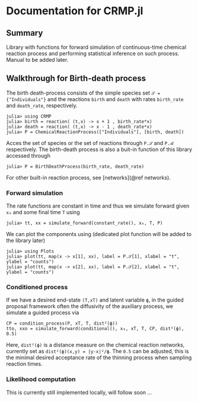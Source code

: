 # Documentation for CRMP.jl

## Summary

Library with functions for forward simulation of continuous-time chemical reaction process and performing statistical inference on such process. Manual to be added later.

## Walkthrough for Birth-death process
The birth death-process consists of the simple species set `𝒮 = {"Individuals"}`
and the reactions `birth` and `death` with rates `birth_rate` and `death_rate`, respectively.
```@julia-repl
julia> using CRMP
julia> birth = reaction( (t,x) -> x + 1 , birth_rate*x)
julia> death = reaction( (t,x) -> x - 1 , death_rate*x)
julia> P = ChemicalReactionProcess(["Individuals"], [birth, death])
```

Acces the set of species or the set of reactions through `P.𝒮` and `P.ℛ` respectively.
The birth-death process is also a buit-in function of this library accessed through
```@julia-repl
julia> P = BirthDeathProcess(birth_rate, death_rate)
```
For other built-in reaction process, see [networks](@ref networks).

### Forward simulation

The rate functions are constant in time and thus we simulate forward given `x₀` and some final time `T` using
```@julia-repl
julia> tt, xx = simulate_forward(constant_rate(), x₀, T, P)
```
We can plot the components using (dedicated plot function will be added to the library later)
```@julia-repl
julia> using Plots
julia> plot(tt, map(x -> x[1], xx), label = P.𝒮[1], xlabel = "t", ylabel = "counts")
julia> plot(tt, map(x -> x[2], xx), label = P.𝒮[2], xlabel = "t", ylabel = "counts")
```

### Conditioned process
If we have a desired end-state `(T,xT)` and latent variable `ϕ`, in the guided proposal framework often the diffusivity of the auxiliary process, we simulate a guided process via
```@julia-repl
CP = condition_process(P, xT, T, dist²(ϕ))
tto, xxo = simulate_forward(conditional(), x₀, xT, T, CP, dist²(ϕ), 0.5)
```
Here, `dist²(ϕ)` is a distance measure on the chemical reaction networks, currently set as `dist²(ϕ)(x,y) = |y-x|²/ϕ`. The `0.5` can be adjusted, this is the minimal desired acceptance rate of the thinning process when sampling reaction times.

### Likelihood computation

This is currently still implemented locally, will follow soon ...
